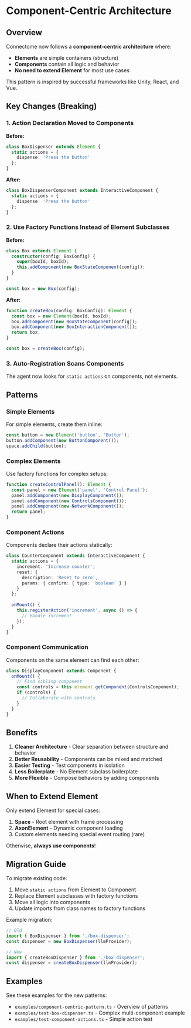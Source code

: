 # Component-Centric Architecture

## Overview

Connectome now follows a **component-centric architecture** where:
- **Elements** are simple containers (structure)
- **Components** contain all logic and behavior
- **No need to extend Element** for most use cases

This pattern is inspired by successful frameworks like Unity, React, and Vue.

## Key Changes (Breaking)

### 1. Action Declaration Moved to Components

**Before:**
```typescript
class BoxDispenser extends Element {
  static actions = {
    dispense: 'Press the button'
  };
}
```

**After:**
```typescript
class BoxDispenserComponent extends InteractiveComponent {
  static actions = {
    dispense: 'Press the button'
  };
}
```

### 2. Use Factory Functions Instead of Element Subclasses

**Before:**
```typescript
class Box extends Element {
  constructor(config: BoxConfig) {
    super(boxId, boxId);
    this.addComponent(new BoxStateComponent(config));
  }
}

const box = new Box(config);
```

**After:**
```typescript
function createBox(config: BoxConfig): Element {
  const box = new Element(boxId, boxId);
  box.addComponent(new BoxStateComponent(config));
  box.addComponent(new BoxInteractionComponent());
  return box;
}

const box = createBox(config);
```

### 3. Auto-Registration Scans Components

The agent now looks for `static actions` on components, not elements.

## Patterns

### Simple Elements

For simple elements, create them inline:

```typescript
const button = new Element('button', 'Button');
button.addComponent(new ButtonComponent());
space.addChild(button);
```

### Complex Elements

Use factory functions for complex setups:

```typescript
function createControlPanel(): Element {
  const panel = new Element('panel', 'Control Panel');
  panel.addComponent(new DisplayComponent());
  panel.addComponent(new ControlsComponent());
  panel.addComponent(new NetworkComponent());
  return panel;
}
```

### Component Actions

Components declare their actions statically:

```typescript
class CounterComponent extends InteractiveComponent {
  static actions = {
    increment: 'Increase counter',
    reset: { 
      description: 'Reset to zero',
      params: { confirm: { type: 'boolean' } }
    }
  };
  
  onMount() {
    this.registerAction('increment', async () => {
      // Handle increment
    });
  }
}
```

### Component Communication

Components on the same element can find each other:

```typescript
class DisplayComponent extends Component {
  onMount() {
    // Find sibling component
    const controls = this.element.getComponent(ControlsComponent);
    if (controls) {
      // Collaborate with controls
    }
  }
}
```

## Benefits

1. **Cleaner Architecture** - Clear separation between structure and behavior
2. **Better Reusability** - Components can be mixed and matched
3. **Easier Testing** - Test components in isolation
4. **Less Boilerplate** - No Element subclass boilerplate
5. **More Flexible** - Compose behaviors by adding components

## When to Extend Element

Only extend Element for special cases:

1. **Space** - Root element with frame processing
2. **AxonElement** - Dynamic component loading
3. Custom elements needing special event routing (rare)

Otherwise, **always use components**!

## Migration Guide

To migrate existing code:

1. Move `static actions` from Element to Component
2. Replace Element subclasses with factory functions
3. Move all logic into components
4. Update imports from class names to factory functions

Example migration:

```typescript
// Old
import { BoxDispenser } from './box-dispenser';
const dispenser = new BoxDispenser(llmProvider);

// New
import { createBoxDispenser } from './box-dispenser';
const dispenser = createBoxDispenser(llmProvider);
```

## Examples

See these examples for the new patterns:
- `examples/component-centric-pattern.ts` - Overview of patterns
- `examples/test-box-dispenser.ts` - Complex multi-component example
- `examples/test-component-actions.ts` - Simple action test
